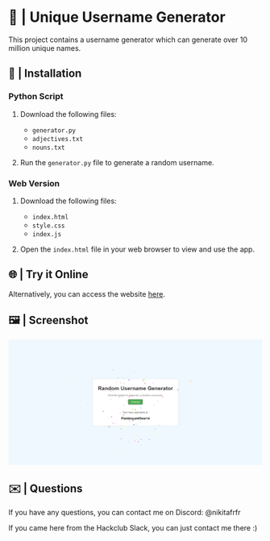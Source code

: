 # 👤 | Unique Username Generator

This project contains a username generator which can generate over 10 million unique names.

## 💾 | Installation

### Python Script

1. Download the following files:
   - `generator.py`
   - `adjectives.txt`
   - `nouns.txt`

2. Run the `generator.py` file to generate a random username.

### Web Version

1. Download the following files:
   - `index.html`
   - `style.css`
   - `index.js`

2. Open the `index.html` file in your web browser to view and use the app.

## 🌐 | Try it Online

Alternatively, you can access the website [here](https://hackclub.nik-dev.eu/username-generator/).

## 🖼️ | Screenshot

![Screenshot](screenshot.png)

## ✉️ | Questions

If you have any questions, you can contact me on Discord: @nikitafrfr

If you came here from the Hackclub Slack, you can just contact me there :)
